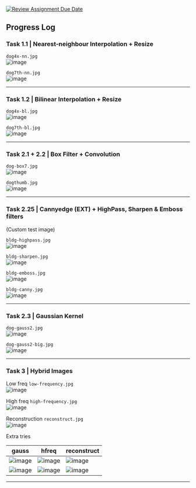 [![Review Assignment Due Date](https://classroom.github.com/assets/deadline-readme-button-24ddc0f5d75046c5622901739e7c5dd533143b0c8e959d652212380cedb1ea36.svg)](https://classroom.github.com/a/8iaFhSJP)

## Progress Log

### Task 1.1 | Nearest-neighbour Interpolation + Resize

`dog4x-nn.jpg` <br>
![image](dog4x-nn.jpg)

`dog7th-nn.jpg` <br>
![image](dog7th-nn.jpg)

<hr>

### Task 1.2 | Bilinear Interpolation + Resize

`dog4x-bl.jpg` <br>
![image](dog4x-bl.jpg)

`dog7th-bl.jpg` <br>
![image](dog7th-bl.jpg)

<hr>

### Task 2.1 + 2.2 | Box Filter + Convolution

`dog-box7.jpg` <br>
![image](dog-box7.jpg)

`dogthumb.jpg` <br>
![image](dogthumb.jpg)

<hr>

### Task 2.25 | Cannyedge (EXT) + HighPass, Sharpen & Emboss filters

(Custom test image)

`bldg-highpass.jpg` <br>
![image](bldg-highpass.jpg)

`bldg-sharpen.jpg` <br>
![image](bldg-sharpen.jpg)

`bldg-emboss.jpg` <br>
![image](bldg-emboss.jpg)

`bldg-canny.jpg` <br>
![image](bldg-canny.jpg)

<hr>

### Task 2.3 | Gaussian Kernel

`dog-gauss2.jpg` <br>
![image](dog-gauss2.jpg)

`dog-gauss2-big.jpg` <br>
![image](dog-gauss2-big.jpg)

<hr>

### Task 3 | Hybrid Images

Low freq `low-frequency.jpg` <br>
![image](low-frequency.jpg)

High freq `high-frequency.jpg` <br>
![image](high-frequency.jpg)

Reconstruction `reconstruct.jpg` <br>
![image](reconstruct.jpg)

Extra tries

| gauss                    | hfreq                    | reconstruct                    |
| ------------------------ | ------------------------ | ------------------------------ |
| ![image](gurl-gauss.jpg) | ![image](gurl-hfreq.jpg) | ![image](gurl-reconstruct.jpg) |
| ![image](dawg-gauss.jpg) | ![image](dawg-hfreq.jpg) | ![image](dawg-reconstruct.jpg) |

<hr>
